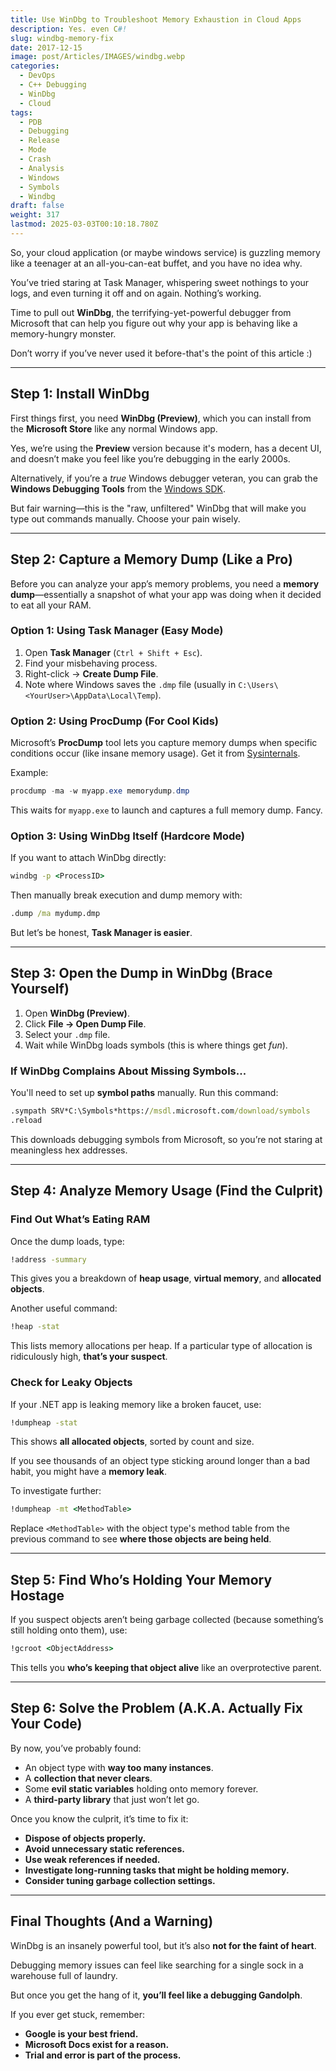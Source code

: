 ```yaml
---
title: Use WinDbg to Troubleshoot Memory Exhaustion in Cloud Apps
description: Yes. even C#!
slug: windbg-memory-fix
date: 2017-12-15
image: post/Articles/IMAGES/windbg.webp
categories:
  - DevOps
  - C++ Debugging
  - WinDbg
  - Cloud
tags:
  - PDB
  - Debugging
  - Release
  - Mode
  - Crash
  - Analysis
  - Windows
  - Symbols
  - Windbg
draft: false
weight: 317
lastmod: 2025-03-03T00:10:18.780Z
---
```

<!--
# How to Use WinDbg to Troubleshoot Memory Usage Problems in Cloud Applications
-->

So, your cloud application (or maybe windows service) is guzzling memory like a teenager at an all-you-can-eat buffet, and you have no idea why.

You’ve tried staring at Task Manager, whispering sweet nothings to your logs, and even turning it off and on again. Nothing’s working.

Time to pull out **WinDbg**, the terrifying-yet-powerful debugger from Microsoft that can help you figure out why your app is behaving like a memory-hungry monster.

Don’t worry if you’ve never used it before-that's the point of this article :)

***

## Step 1: Install WinDbg

First things first, you need **WinDbg (Preview)**, which you can install from the **Microsoft Store** like any normal Windows app.

Yes, we’re using the **Preview** version because it's modern, has a decent UI, and doesn’t make you feel like you’re debugging in the early 2000s.

Alternatively, if you’re a *true* Windows debugger veteran, you can grab the **Windows Debugging Tools** from the [Windows SDK](https://developer.microsoft.com/en-us/windows/downloads/windows-sdk/).

But fair warning—this is the "raw, unfiltered" WinDbg that will make you type out commands manually. Choose your pain wisely.

***

## Step 2: Capture a Memory Dump (Like a Pro)

Before you can analyze your app’s memory problems, you need a **memory dump**—essentially a snapshot of what your app was doing when it decided to eat all your RAM.

### Option 1: Using Task Manager (Easy Mode)

1. Open **Task Manager** (`Ctrl + Shift + Esc`).
2. Find your misbehaving process.
3. Right-click → **Create Dump File**.
4. Note where Windows saves the `.dmp` file (usually in `C:\Users\<YourUser>\AppData\Local\Temp`).

### Option 2: Using ProcDump (For Cool Kids)

Microsoft’s **ProcDump** tool lets you capture memory dumps when specific conditions occur (like insane memory usage). Get it from [Sysinternals](https://docs.microsoft.com/en-us/sysinternals/downloads/procdump).

Example:

```powershell
procdump -ma -w myapp.exe memorydump.dmp
```

This waits for `myapp.exe` to launch and captures a full memory dump. Fancy.

### Option 3: Using WinDbg Itself (Hardcore Mode)

If you want to attach WinDbg directly:

```cmd
windbg -p <ProcessID>
```

Then manually break execution and dump memory with:

```cmd
.dump /ma mydump.dmp
```

But let’s be honest, **Task Manager is easier**.

***

## Step 3: Open the Dump in WinDbg (Brace Yourself)

1. Open **WinDbg (Preview)**.
2. Click **File → Open Dump File**.
3. Select your `.dmp` file.
4. Wait while WinDbg loads symbols (this is where things get *fun*).

### If WinDbg Complains About Missing Symbols...

You'll need to set up **symbol paths** manually. Run this command:

```cmd
.sympath SRV*C:\Symbols*https://msdl.microsoft.com/download/symbols
.reload
```

This downloads debugging symbols from Microsoft, so you’re not staring at meaningless hex addresses.

***

## Step 4: Analyze Memory Usage (Find the Culprit)

### Find Out What’s Eating RAM

Once the dump loads, type:

```cmd
!address -summary
```

This gives you a breakdown of **heap usage**, **virtual memory**, and **allocated objects**.

Another useful command:

```cmd
!heap -stat
```

This lists memory allocations per heap. If a particular type of allocation is ridiculously high, **that’s your suspect**.

### Check for Leaky Objects

If your .NET app is leaking memory like a broken faucet, use:

```cmd
!dumpheap -stat
```

This shows **all allocated objects**, sorted by count and size.

If you see thousands of an object type sticking around longer than a bad habit, you might have a **memory leak**.

To investigate further:

```cmd
!dumpheap -mt <MethodTable>
```

Replace `<MethodTable>` with the object type's method table from the previous command to see **where those objects are being held**.

***

## Step 5: Find Who’s Holding Your Memory Hostage

If you suspect objects aren’t being garbage collected (because something’s still holding onto them), use:

```cmd
!gcroot <ObjectAddress>
```

This tells you **who’s keeping that object alive** like an overprotective parent.

***

## Step 6: Solve the Problem (A.K.A. Actually Fix Your Code)

By now, you’ve probably found:

* An object type with **way too many instances**.
* A **collection that never clears**.
* Some **evil static variables** holding onto memory forever.
* A **third-party library** that just won’t let go.

Once you know the culprit, it’s time to fix it:

* **Dispose of objects properly.**
* **Avoid unnecessary static references.**
* **Use weak references if needed.**
* **Investigate long-running tasks that might be holding memory.**
* **Consider tuning garbage collection settings.**

***

## Final Thoughts (And a Warning)

WinDbg is an insanely powerful tool, but it’s also **not for the faint of heart**.

Debugging memory issues can feel like searching for a single sock in a warehouse full of laundry.

But once you get the hang of it, **you’ll feel like a debugging Gandolph**.

If you ever get stuck, remember:

* **Google is your best friend.**
* **Microsoft Docs exist for a reason.**
* **Trial and error is part of the process.**
